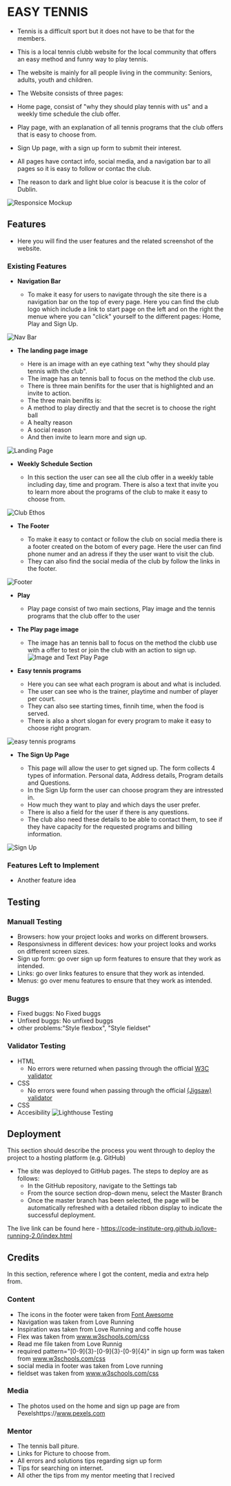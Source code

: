 
# EASY TENNIS 

- Tennis is a difficult sport but it does not have to be that for the members.
- This is a local tennis clubb website for the local community that offers an easy method and funny way to play tennis. 
- The website is mainly for all people living in the community: Seniors, adults, youth and children.

- The Website consists of three pages: 
- Home page, consist of "why they should play tennis with us" and a weekly time schedule the club offer.
- Play page, with an explanation of all tennis programs that the club offers that is easy to choose from.
- Sign Up page, with a sign up form to submit their interest.
- All pages have contact info, social media, and a navigation bar to all pages so it is easy to follow or contac the club.
- The reason to dark and light blue color is beacuse it is the color of Dublin.

![Responsice Mockup](https://github.com/ojjja/easy-tennis/blob/main/assets/images/Responsive.png)

## Features 

 - Here you will find the user features and the related screenshot of the website.

### Existing Features

- __Navigation Bar__

  - To make it easy for users to navigate through the site there is a navigation bar on the top of every page. Here you can find the club logo which include a link to start page on the left and on the right the menue where you can "click" yourself to the different pages: Home, Play and Sign Up.

![Nav Bar](https://github.com/ojjja/easy-tennis/blob/main/assets/images/Nav.png)

- __The landing page image__

  - Here is an image with an eye cathing text "why they should play tennis with the club". 
  - The image has an tennis ball to focus on the method the club use. 
  - There is three main benifits for the user that is highlighted and an invite to action.
  - The three main benifits is:
  - A method to play directly and that the secret is to choose the right ball
  - A healty reason
  - A social reason
  - And then invite to learn more and sign up.

![Landing Page](https://github.com/ojjja/easy-tennis/blob/main/assets/images/homepageimage_and_text.png)

- __Weekly Schedule Section__

  - In this section the user can see all the club offer in a weekly table including day, time and program. There is also a text that invite you to learn more about the programs of the club to make it easy to choose from.


![Club Ethos](https://github.com/ojjja/easy-tennis/blob/main/assets/images/weekly_tennisschedule.png)

- __The Footer__ 

  - To make it easy to contact or follow the club on social media there is a footer created on the botom of every page. Here the user can find phone numer and an adress if they the user want to visit the club. 
  - They can also find the social media of the club by follow the links in the footer.

![Footer](https://github.com/ojjja/easy-tennis/blob/main/assets/images/footer.png)

- __Play__

  - Play page consist of two main sections, Play image and the tennis programs that the club offer to the user


- __The Play page image__
  - The image has an tennis ball to focus on the method the clubb use with a offer to test or join the club with an action to sign up.
    ![Image and Text Play Page](https://github.com/ojjja/easy-tennis/blob/main/assets/images/homepageimage_and_textpp.png)

- __Easy tennis programs__
  - Here you can see what each program is about and what is included. 
  - The user can see who is the trainer, playtime and number of player per court.
  - They can also see starting times, finnih time, when the food is served.
  - There is also a short slogan for every program to make it easy to choose right program.

![easy tennis programs](https://github.com/ojjja/easy-tennis/blob/main/assets/images/easttennisprogram.png)

- __The Sign Up Page__

  - This page will allow the user to get signed up. The form collects 4 types of information.
  Personal data, Address details, Program details and Questions.
  - In the Sign Up form the user can choose program they are intressted in.
  - How much they want to play and which days the user prefer.
  - There is also a field for the user if there is any questions.  
  - The club also need these details to be able to contact them, to see if they have capacity for the requested programs and billing information.


![Sign Up](https://github.com/ojjja/easy-tennis/blob/main/assets/images/signupform.png)

### Features Left to Implement

- Another feature idea

## Testing 

### Manuall Testing

- Browsers: how your project looks and works on different browsers.
- Responsivness in different devices: how your project looks and works on different screen sizes.
- Sign up form: go over sign up form features to ensure that they work as intended.
- Links: go over links features to ensure that they work as intended.
- Menus: go over menu features to ensure that they work as intended.

### Buggs

- Fixed buggs: No Fixed buggs
- Unfixed buggs: No unfixed buggs 
- other problems:"Style flexbox", "Style fieldset"

### Validator Testing 

- HTML
  - No errors were returned when passing through the official [W3C validator](https://validator.w3.org/#validate_by_input)
- CSS
  - No errors were found when passing through the official [(Jigsaw) validator](https://jigsaw.w3.org/css-validator/validator#warnings)
- CSS
- Accesibility
![Lighthouse Testing](https://github.com/ojjja/easy-tennis/blob/main/assets/images/Lighthouse.png)

## Deployment

This section should describe the process you went through to deploy the project to a hosting platform (e.g. GitHub) 

- The site was deployed to GitHub pages. The steps to deploy are as follows: 
  - In the GitHub repository, navigate to the Settings tab 
  - From the source section drop-down menu, select the Master Branch
  - Once the master branch has been selected, the page will be automatically refreshed with a detailed ribbon display to indicate the successful deployment. 

The live link can be found here - https://code-institute-org.github.io/love-running-2.0/index.html 


## Credits 

In this section, reference where I got the content, media and extra help from.

### Content 

- The icons in the footer were taken from [Font Awesome](https://fontawesome.com/)
- Navigation was taken from Love Running
- Inspiration was taken from Love Running and coffe house
- Flex was taken from www.w3schools.com/css
- Read me file taken from Love Runnig
- required pattern="[0-9]{3}-[0-9]{3}-[0-9]{4}" in sign up form was taken from www.w3schools.com/css
- social media in footer was taken from Love running
- fieldset was taken from www.w3schools.com/css

### Media

- The photos used on the home and sign up page are from Pexelshttps://www.pexels.com

### Mentor
- The tennis ball piture.
- Links for Picture to choose from.
- All errors and solutions tips regarding sign up form
- Tips for searching on internet.
- All other the tips from my mentor meeting that I recived
 
